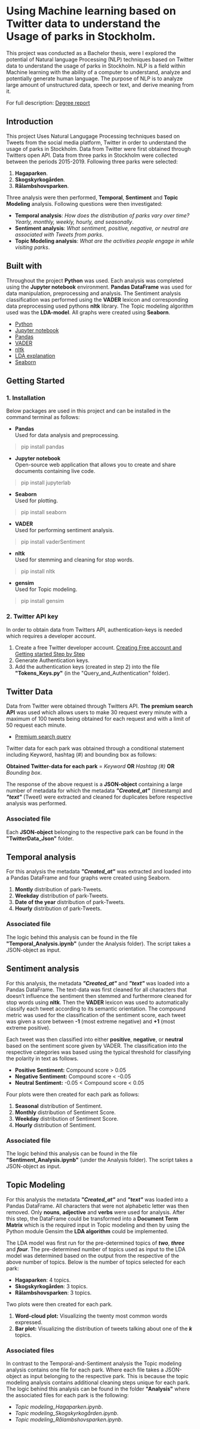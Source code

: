 # Using Machine learning based on Twitter data to understand the Usage of parks in Stockholm.
This project was conducted as a Bachelor thesis, were I explored the potential of Natural language Processing (NLP) techniques based on Twitter data to understand the usage of parks in Stockholm. NLP is a field within Machine learning with the ability of a computer to understand, analyze and potentially generate human language. The purpose of NLP is to analyze large amount of unstructured data, speech or text, and derive meaning from it. 
<br/>

For full description: [Degree report](http://www.diva-portal.se/smash/get/diva2:1453846/FULLTEXT01.pdf)

## Introduction
This project Uses Natural Langugage Processing techniques based on Tweets from the social media platform, Twitter in order to understand the usage of parks in Stockholm. Data from Twitter were first obtained through Twitters open API. Data from three parks in Stockholm were collected between the periods 2015-2019. Following three parks were selected:
1. **Hagaparken**.
2. **Skogskyrkogården**.
3. **Rålambshovsparken**.<br/>

Three analysis were then performed, **Temporal**, **Sentiment** and **Topic Modeling** analysis. Following questions were then investigated:<br/>

* **Temporal analysis**: *How does the distribution of parks vary over time? Yearly, monthly, weekly, hourly, and seasonally*.
* **Sentiment analysis**: *What sentiment, positive, negative, or neutral are associated with Tweets from parks*.
* **Topic Modeling analysis**: *What are the activities people engage in while visiting parks*.

## Built with
Throughout the project **Python** was used. Each analysis was completed using the **Jupyter notebook** environment. **Pandas DataFrame** was used for data manipulation, preprocessing and analysis. The Sentiment analysis classification was performed using the **VADER** lexicon and corresponding data preprocessing used pythons **nltk** library. The Topic modeling algorithm used was the **LDA-model**. All graphs were created using **Seaborn**.

* [Python](https://www.python.org/)
* [Jupyter notebook](https://jupyter.org/)
* [Pandas](https://pandas.pydata.org/)
* [VADER](https://github.com/cjhutto/vaderSentiment)
* [nltk](https://www.nltk.org/)
* [LDA explanation](https://www.analyticsvidhya.com/blog/2016/08/beginners-guide-to-topic-modeling-in-python/)
* [Seaborn](https://seaborn.pydata.org/)

## Getting Started
### 1. Installation
Below packages are used in this project and can be installed in the command terminal as follows:
* **Pandas** <br/>
Used for data analysis and preprocessing.
> pip install pandas 

* **Jupyter notebook** <br/>
Open-source web application that allows you to create and share documents containing live code.
> pip install jupyterlab

* **Seaborn** <br/>
Used for plotting.
> pip install seaborn

* **VADER** <br/>
Used for performing sentiment analysis.
> pip install vaderSentiment

* **nltk** <br/>
Used for stemming and cleaning for stop words.
> pip install nltk

* **gensim** <br/>
Used for Topic modeling.
> pip install gensim <br/>

### 2. Twitter API key
In order to obtain data from Twitters API, authentication-keys is needed which requires a developer account. 
1. Create a free Twitter developer account. [Creating Free account and Getting started Step by Step](https://developer.twitter.com/en/docs/twitter-api/getting-started/guide)
2. Generate Authentication keys.
3. Add the authentication keys (created in step 2) into the file **"Tokens_Keys.py"** (in the "Query_and_Authentication" folder).

## Twitter Data
Data from Twitter were obtained through Twitters API. **The premium search API** was used which allows users to make 30 request every minute with a maximum of 100 tweets being obtained for each request and with a limit of 50 request each minute. 
* [Premium search query](https://developer.twitter.com/en/docs/twitter-api/v1/tweets/search/api-reference/premium-search)

Twitter data for each park was obtained through a conditional statement including Keyword, hashtag (#) and bounding box as follows:
<br/>

**Obtained Twitter-data for each park** = *Keyword* **OR** *Hashtag (#)* **OR** *Bounding box*.
<br/>

The response of the above request is a **JSON-object** containing a large number of metadata for which the metadata ***"Created_at"*** (timestamp) and ***"text"*** (Tweet) were extracted and cleaned for duplicates before respective analysis was performed. 
<br/>
### Associated file
Each **JSON-object** belonging to the respective park can be found in the **"TwitterData_Json"** folder. 

## Temporal analysis
For this analysis the metadata ***"Created_at"*** was extracted and loaded into a Pandas DataFrame and four graphs were created using Seaborn.<br/>
1. **Montly** distribution of park-Tweets.
2. **Weekday** distribution of park-Tweets.
3. **Date of the year** distribution of park-Tweets.
4. **Hourly** distribution of park-Tweets.

### Associated file
The logic behind this analysis can be found in the file **"Temporal_Analysis.ipynb"** (under the Analysis folder). The script takes a JSON-object as input. 

## Sentiment analysis
For this analysis, the metadata ***"Created_at"*** and ***"text"*** was loaded into a Pandas DataFrame. The text-data was first cleaned for all characters that doesn’t influence the sentiment then stemmed and furthermore cleaned for stop words using **nltk**. Then the **VADER** lexicon was  used to automatically classify each tweet according to its semantic orientation. The compound metric was used for the classification of the sentiment score, each tweet was given a score between **-1** (most extreme negative) and **+1** (most extreme positive).<br/>

Each tweet was then classified into either **positive**, **negative**, or **neutral** based on the sentiment score given by VADER. The classification into the respective categories was based using the typical threshold for classifying the polarity in text as follows. 
* **Positive Sentiment:** Compound score > 0.05
* **Negative Sentiment:** Compound score < -0.05
* **Neutral Sentiment:** -0.05 < Compound score < 0.05

Four plots were then created for each park as follows:


1. **Seasonal** distribution of Sentiment.
2. **Monthly** distribution of Sentiment Score.
3. **Weekday** distribution of Sentiment Score.
4. **Hourly** distribution of Sentiment. 

### Associated file
The logic behind this analysis can be found in the file **"Sentiment_Analysis.ipynb"** (under the Analysis folder). The script takes a JSON-object as input. 

## Topic Modeling
For this analysis the metadata ***"Created_at"*** and ***"text"*** was loaded into a Pandas DataFrame. All characters that were not alphabetic letter was then removed. Only **nouns**, **adjective** and **verbs** were used for analysis. After this step, the DataFrame could be transformed into a **Document Term Matrix** which is the required input in Topic modeling and then by using the Python module Gensim the **LDA algorithm** could be implemented. 

The LDA model was first run for the pre-determined topics of ***two***, ***three*** and ***four***. The pre-determined number of topics used as input to the LDA model was determined based on the output from the respective of the above number of topics. Below is the number of topics selected for each park:

* **Hagaparken**: 4 topics.
* **Skogskyrkogården**: 3 topics.
* **Rålambshovsparken**: 3 topics.

Two plots were then created for each park. 

1. **Word-cloud plot:** Visualizing the twenty most common words expressed.
2. **Bar plot:** Visualizing the distribution of tweets talking about one of the ***k*** topics.

### Associated files
In contrast to the Temporal-and-Sentiment analysis the Topic modeling analysis contains one file for each park. Where each file takes a JSON-object as input belonging to the respective park. This is because the topic modeling analysis contains additional cleaning steps unique for each park. The logic behind this analysis can be found in the folder **"Analysis"** where the associated files for each park is the following:

* *Topic modeling_Hagaparken.ipynb*.
* *Topic modeling_Skogskyrkogården.ipynb*.
* *Topic modeling_Rålambshovsparken.ipynb*.







